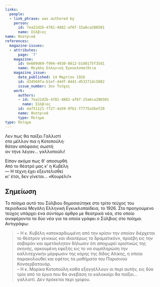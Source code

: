 ```yaml
---
links:
  people:
  - link_phrase: was authored by
    person:
      id: 7ea22d2b-4781-4882-af6f-15a6ca286501
      name: Σύλβιος
name: Θεατρικά
references:
  magazine-issues:
  - attributes:
      page: '7'
    magazine:
      id: 0e609d69-f994-4930-8812-b188175f35d1
      name: Μεγάλη Ελληνική Εγκυκλοπαίδεια
    magazine_issue:
      date_published: 14 Μαρτίου 1926
      id: d34569fa-b1ef-44df-8441-d53271dc5082
      issue_number: 3ον Τεύχος
    work:
      authors:
      - id: 7ea22d2b-4781-4882-af6f-15a6ca286501
        name: Σύλβιος
      id: daf51121-7727-4a59-9fb1-f7775a3bef20
      name: Θεατρικά
      type: Ποίημα
type: Ποίημα
---
```


<p>Λεν πως θα παίξει Γαλλιστί<br>
στο μέλλον πια η Κοτοπούλη·<br>
θάταν απόφασις σωστή<br>
αν τήνε λέγαν... γαλλοπούλι!</p>

<p>Είπαν ακόμα πως θ' αποσυρθή<br>
Από το θέατρό μας κ' η Κυβέλη<br>
&mdash; Η τέχνη έχει εξευτελισθεί<br>
κι' έτσι, δεν γίνεται... «Κουρέλι!»</p>

<h2>Σημείωση</h2>

<p>Το ποίημα αυτό του Σύλβιου δημοσιεύτηκε στο τρίτο τεύχος του περιοδικού Μεγάλη Ελληνική Εγκυκλοπαίδεια, το 1926. Στο
προηγούμενο τεύχος υπάρχει ένα σύντομο άρθρο με θεατρικά νέα, στο οποίο αναφέροντα τα δύο νέα για τα οποία γράφει ο
Σύλβιος στο ποίημα. Αντιγράφω:</p>

<blockquote>
  <p>&ndash; Η κ. Κυβέλη «αποκαρδιωμένη από την κρίσιν την οποίαν διέρχεται το θέατρον γενικώς και ιδιαιτέρως το
  δραματικόν», προέβη εις την σοβαράν και αμετάκλητον δήλωσιν ότι αποχωρεί οριστικώς της σκηνής, αρκουμένη εφεξής εις το
  να συμπληρώση την καλλιτεχνικήν μόρφωσιν της κόρης της δίδος Αλίκης, η οποία παρακολουθεί και εφέτος τα μαθήματα του
  Παρισινού Κονσερβατουάρ.<br>
  &ndash; Η κ. Μαρίκα Κοτοπούλη καθά εξαγγέλλουν οι περί αυτήν, εις δύο τρία από τα έργα που θα ανεβάση το καλοκαίρι θα
  παίξει... γαλλιστί. Δεν πρόκεται περί γρίφου.</p>
</blockquote>

